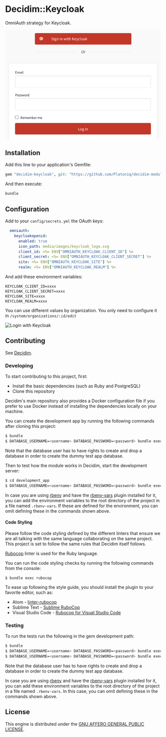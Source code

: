 # Decidim::Keycloak

OmniAuth strategy for Keycloak.

![Login with Keycloak](examples/login.png)

## Installation

Add this line to your application's Gemfile:

```ruby
gem "decidim-keycloak", git: "https://github.com/Platoniq/decidim-module-keycloak", branch: "main"
```

And then execute:

```bash
bundle
```

## Configuration

Add to your `config/secrets.yml` the OAuth keys:

```yaml
  omniauth:
    keycloakopenid:
      enabled: true
      icon_path: media/images/keycloak_logo.svg
      client_id: <%= ENV["OMNIAUTH_KEYCLOAK_CLIENT_ID"] %>
      client_secret: <%= ENV["OMNIAUTH_KEYCLOAK_CLIENT_SECRET"] %>
      site: <%= ENV["OMNIAUTH_KEYCLOAK_SITE"] %>
      realm: <%= ENV["OMNIAUTH_KEYCLOAK_REALM"] %>
```

And add these environment variables:

```
KEYCLOAK_CLIENT_ID=xxxx
KEYCLOAK_CLIENT_SECRET=xxxx
KEYCLOAK_SITE=xxxx
KEYCLOAK_REALM=xxxx
```

You can use different values by organization. You only need to configure it in `/system/organizations/:id/edit`

![Login with Keycloak](examples/system_conf.gif)

## Contributing

See [Decidim](https://github.com/decidim/decidim).

### Developing

To start contributing to this project, first:

- Install the basic dependencies (such as Ruby and PostgreSQL)
- Clone this repository

Decidim's main repository also provides a Docker configuration file if you
prefer to use Docker instead of installing the dependencies locally on your
machine.

You can create the development app by running the following commands after
cloning this project:

```bash
$ bundle
$ DATABASE_USERNAME=<username> DATABASE_PASSWORD=<password> bundle exec rake development_app
```

Note that the database user has to have rights to create and drop a database in
order to create the dummy test app database.

Then to test how the module works in Decidim, start the development server:

```bash
$ cd development_app
$ DATABASE_USERNAME=<username> DATABASE_PASSWORD=<password> bundle exec rails s
```

In case you are using [rbenv](https://github.com/rbenv/rbenv) and have the
[rbenv-vars](https://github.com/rbenv/rbenv-vars) plugin installed for it, you
can add the environment variables to the root directory of the project in a file
named `.rbenv-vars`. If these are defined for the environment, you can omit
defining these in the commands shown above.

#### Code Styling

Please follow the code styling defined by the different linters that ensure we
are all talking with the same language collaborating on the same project. This
project is set to follow the same rules that Decidim itself follows.

[Rubocop](https://rubocop.readthedocs.io/) linter is used for the Ruby language.

You can run the code styling checks by running the following commands from the
console:

```
$ bundle exec rubocop
```

To ease up following the style guide, you should install the plugin to your
favorite editor, such as:

- Atom - [linter-rubocop](https://atom.io/packages/linter-rubocop)
- Sublime Text - [Sublime RuboCop](https://github.com/pderichs/sublime_rubocop)
- Visual Studio Code - [Rubocop for Visual Studio Code](https://github.com/misogi/vscode-ruby-rubocop)

### Testing

To run the tests run the following in the gem development path:

```bash
$ bundle
$ DATABASE_USERNAME=<username> DATABASE_PASSWORD=<password> bundle exec rake test_app
$ DATABASE_USERNAME=<username> DATABASE_PASSWORD=<password> bundle exec rspec
```

Note that the database user has to have rights to create and drop a database in
order to create the dummy test app database.

In case you are using [rbenv](https://github.com/rbenv/rbenv) and have the
[rbenv-vars](https://github.com/rbenv/rbenv-vars) plugin installed for it, you
can add these environment variables to the root directory of the project in a
file named `.rbenv-vars`. In this case, you can omit defining these in the
commands shown above.

## License

This engine is distributed under the [GNU AFFERO GENERAL PUBLIC LICENSE](LICENSE-AGPLv3.txt).
